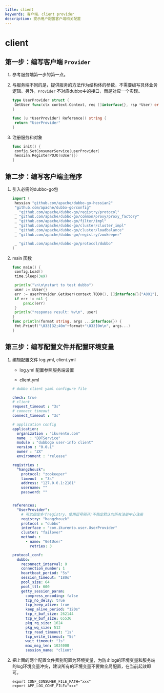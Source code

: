 ```yaml
---
title: client
keywords: 客户端，client provider
description: 提示用户配置客户端相关配置
---
```


# client

## 第一步：编写客户端 `Provider`

1. 参考服务端第一步的第一点。

2. 与服务端不同的是，提供服务的方法作为结构体的参数，不需要编写具体业务逻辑。另外，`Provider` 不对应dubbo中的接口，而是对应一个实现。

   ```go
   type UserProvider struct {
   	GetUser func(ctx context.Context, req []interface{}, rsp *User) error
   }
   
   func (u *UserProvider) Reference() string {
   	return "UserProvider"
   }
   ```

   

3. 注册服务和对象

   ```go
   func init() {
   	config.SetConsumerService(userProvider)
   	hessian.RegisterPOJO(&User{})
   }
   ```

## 第二步：编写客户端主程序

1. 引入必需的dubbo-go包

   ```go
   import (
   	hessian "github.com/apache/dubbo-go-hessian2"
   	"github.com/apache/dubbo-go/config"
   	_ "github.com/apache/dubbo-go/registry/protocol"
   	_ "github.com/apache/dubbo-go/common/proxy/proxy_factory"
   	_ "github.com/apache/dubbo-go/filter/impl"
   	_ "github.com/apache/dubbo-go/cluster/cluster_impl"
   	_ "github.com/apache/dubbo-go/cluster/loadbalance"
   	_ "github.com/apache/dubbo-go/registry/zookeeper"
   
   	_ "github.com/apache/dubbo-go/protocol/dubbo"
   )
   ```

   

2. main 函数

   ```go
   func main() {
   	config.Load()
   	time.Sleep(3e9)
   
   	println("\n\n\nstart to test dubbo")
   	user := &User{}
   	err := userProvider.GetUser(context.TODO(), []interface{}{"A001"}, user)
   	if err != nil {
   		panic(err)
   	}
   	println("response result: %v\n", user)
   }
   func println(format string, args ...interface{}) {
   	fmt.Printf("\033[32;40m"+format+"\033[0m\n", args...)
   }
   ```

## 第三步：编写配置文件并配置环境变量

1. 编辑配置文件 log.yml, client.yml

   - log.yml 配置参照服务端设置

   - client.yml

   ```yml
   # dubbo client yaml configure file
   
   check: true
   # client
   request_timeout : "3s"
   # connect timeout
   connect_timeout : "3s"
   
   # application config
   application:
     organization : "ikurento.com"
     name  : "BDTService"
     module : "dubbogo user-info client"
     version : "0.0.1"
     owner : "ZX"
     environment : "release"
   
   registries :
     "hangzhouzk":
       protocol: "zookeeper"
       timeout	: "3s"
       address: "127.0.0.1:2181"
       username: ""
       password: ""
   
   
   references:
     "UserProvider":
       # 可以指定多个registry，使用逗号隔开;不指定默认向所有注册中心注册
       registry: "hangzhouzk"
       protocol : "dubbo"
       interface : "com.ikurento.user.UserProvider"
       cluster: "failover"
       methods :
         - name: "GetUser"
           retries: 3
   
   protocol_conf:
     dubbo:
       reconnect_interval: 0
       connection_number: 1
       heartbeat_period: "5s"
       session_timeout: "180s"
       pool_size: 64
       pool_ttl: 600
       getty_session_param:
         compress_encoding: false
         tcp_no_delay: true
         tcp_keep_alive: true
         keep_alive_period: "120s"
         tcp_r_buf_size: 262144
         tcp_w_buf_size: 65536
         pkg_rq_size: 1024
         pkg_wq_size: 512
         tcp_read_timeout: "1s"
         tcp_write_timeout: "5s"
         wait_timeout: "1s"
         max_msg_len: 1024000
         session_name: "client"
   ```

   

2. 把上面的两个配置文件费别配置为环境变量，为防止log的环境变量和服务端的log环境变量冲突，建议所有的环境变量不要做全局配置，在当前起效即可。

    ```shell
   export CONF_CONSUMER_FILE_PATH="xxx"
   export APP_LOG_CONF_FILE="xxx"
   ```

   